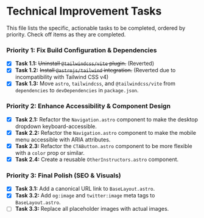 # Technical Improvement Tasks

This file lists the specific, actionable tasks to be completed, ordered by priority. Check off items as they are completed.

### Priority 1: Fix Build Configuration & Dependencies
- [x] **Task 1.1:** ~~Uninstall `@tailwindcss/vite` plugin.~~ (Reverted)
- [x] **Task 1.2:** ~~Install `@astrojs/tailwind` integration.~~ (Reverted due to incompatibility with Tailwind CSS v4)
- [x] **Task 1.3:** Move `astro`, `tailwindcss`, and `@tailwindcss/vite` from `dependencies` to `devDependencies` in `package.json`.

### Priority 2: Enhance Accessibility & Component Design
- [x] **Task 2.1:** Refactor the `Navigation.astro` component to make the desktop dropdown keyboard-accessible.
- [x] **Task 2.2:** Refactor the `Navigation.astro` component to make the mobile menu accessible with ARIA attributes.
- [x] **Task 2.3:** Refactor the `CTAButton.astro` component to be more flexible with a `color` prop or similar.
- [x] **Task 2.4:** Create a reusable `OtherInstructors.astro` component.

### Priority 3: Final Polish (SEO & Visuals)
- [x] **Task 3.1:** Add a canonical URL link to `BaseLayout.astro`.
- [x] **Task 3.2:** Add `og:image` and `twitter:image` meta tags to `BaseLayout.astro`.
- [ ] **Task 3.3:** Replace all placeholder images with actual images.